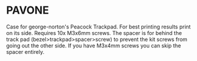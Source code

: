 # PAVONE
Case for george-norton's Peacock Trackpad.
For best printing results print on its side.
Requires 10x M3x6mm screws.
The spacer is for behind the track pad (bezel>trackpad>spacer>screw) to prevent the kit screws from going out the other side. If you have M3x4mm screws you can skip the spacer entirely. 
